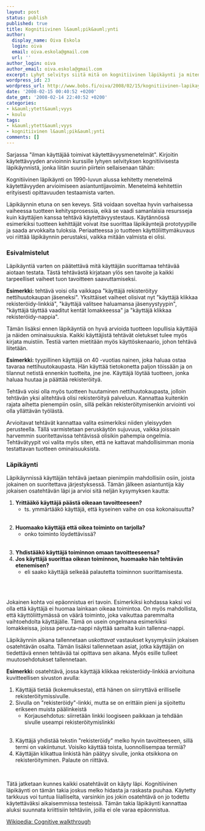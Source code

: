 ```yaml
---
layout: post
status: publish
published: true
title: Kognitiivinen l&auml;pik&auml;ynti
author:
  display_name: Oiva Eskola
  login: oiva
  email: oiva.eskola@gmail.com
  url: ''
author_login: oiva
author_email: oiva.eskola@gmail.com
excerpt: Lyhyt selvitys siitä mitä on kognitiivinen läpikäynti ja miten se tehdään.
wordpress_id: 23
wordpress_url: http://www.bobs.fi/oiva/2008/02/15/kognitiivinen-lapikaynti/
date: '2008-02-15 00:40:52 +0200'
date_gmt: '2008-02-14 22:40:52 +0200'
categories:
- k&auml;ytett&auml;vyys
- koulu
tags:
- k&auml;ytett&auml;vyys
- kognitiivinen l&auml;pik&auml;ynti
comments: []
---
```

<p>Sarjassa "ilman k&auml;ytt&auml;j&auml;&auml; toimivat k&auml;ytett&auml;vyysmenetelm&auml;t". Kirjoitin k&auml;ytett&auml;vyyden arvioinnin kurssille lyhyen selvityksen kognitiivisesta l&auml;pik&auml;ynnist&auml;, jonka liit&auml;n suurin piirtein sellaisenaan t&auml;h&auml;n:</p>
<p>Kognitiivinen l&auml;pik&auml;ynti on 1990-luvun alussa kehitetty menetelm&auml; k&auml;ytett&auml;vyyden arvioimiseen asiantuntijavoimin. Menetelm&auml; kehitettiin erityisesti opittavuuden testaamista varten.</p>
<p>L&auml;pik&auml;ynnin etuna on sen keveys. Sit&auml; voidaan soveltaa hyvin varhaisessa vaiheessa tuotteen kehitysprosessia, eik&auml; se vaadi samanlaisia resursseja kuin k&auml;ytt&auml;jien kanssa teht&auml;v&auml; k&auml;ytett&auml;vyystestaus. K&auml;yt&auml;nn&ouml;ss&auml; esimerkiksi tuotteen kehitt&auml;j&auml;t voivat itse suorittaa l&auml;pik&auml;yntej&auml; prototyypille ja saada arvokkaita tuloksia. Periaatteessa jo tuotteen k&auml;ytt&ouml;liittym&auml;kuvaus voi riitt&auml;&auml; l&auml;pik&auml;ynnin perustaksi, vaikka mit&auml;&auml;n valmista ei olisi.</p>
<h3><a id="more"></a><a id="more-23"></a>Esivalmistelut</h3>
<p>L&auml;pik&auml;ynti&auml; varten on p&auml;&auml;tett&auml;v&auml; mit&auml; k&auml;ytt&auml;j&auml;n suorittamaa teht&auml;v&auml;&auml; aiotaan testata. T&auml;st&auml; teht&auml;v&auml;st&auml; kirjataan yl&ouml;s sen tavoite ja kaikki tarpeelliset vaiheet tuon tavoitteen saavuttamiseksi.</p>
<p><strong>Esimerkki:</strong> teht&auml;v&auml; voisi olla vaikkapa "k&auml;ytt&auml;j&auml; rekister&ouml;ityy nettihuutokaupan j&auml;seneksi". Yksitt&auml;iset vaiheet olisivat nyt "k&auml;ytt&auml;j&auml; klikkaa rekister&ouml;idy-linkki&auml;", "k&auml;ytt&auml;j&auml; valitsee haluamansa j&auml;senyystyypin", "k&auml;ytt&auml;j&auml; t&auml;ytt&auml;&auml; vaaditut kent&auml;t lomakkeessa" ja "k&auml;ytt&auml;j&auml; klikkaa rekister&ouml;idy-nappia".</p>
<p>T&auml;m&auml;n lis&auml;ksi ennen l&auml;pik&auml;ynti&auml; on hyv&auml; arvioida tuotteen lopullisia k&auml;ytt&auml;ji&auml; ja n&auml;iden ominaisuuksia. Kaikki k&auml;ytt&auml;jist&auml; teht&auml;v&auml;t oletukset tulee my&ouml;s kirjata muistiin. Testi&auml; varten mietit&auml;&auml;n my&ouml;s k&auml;ytt&ouml;skenaario, johon teht&auml;v&auml; liitet&auml;&auml;n.</p>
<p><strong> Esimerkki:</strong> tyypillinen k&auml;ytt&auml;j&auml; on 40 -vuotias nainen, joka haluaa ostaa tavaraa nettihuutokaupasta. H&auml;n k&auml;ytt&auml;&auml; tietokonetta paljon t&ouml;iss&auml;&auml;n ja on tilannut netist&auml; ennenkin tuotteita, jne jne. K&auml;ytt&auml;j&auml; l&ouml;yt&auml;&auml; tuotteen, jonka haluaa huutaa ja p&auml;&auml;tt&auml;&auml; rekister&ouml;ity&auml;.</p>
<p>Teht&auml;v&auml; voisi olla my&ouml;s tuotteen huutaminen nettihuutokaupasta, jolloin teht&auml;v&auml;n yksi aliteht&auml;v&auml; olisi rekister&ouml;ity&auml; palveluun. Kannattaa kuitenkin rajata aihetta pienempiin osiin, sill&auml; pelk&auml;n rekister&ouml;itymisenkin arviointi voi olla yll&auml;tt&auml;v&auml;n ty&ouml;l&auml;st&auml;.</p>
<p>Arvioitavat teht&auml;v&auml;t kannattaa valita esimerkiksi niiden yleisyyden perusteella. T&auml;ll&auml; varmistetaan perusk&auml;yt&ouml;n sujuvuus, vaikka joissain harvemmin suoritettavissa teht&auml;viss&auml; olisikin pahempia ongelmia. Teht&auml;v&auml;tyypit voi valita my&ouml;s siten, ett&auml; ne kattavat mahdollisimman monia testattavan tuotteen ominaisuuksista.</p>
<h3>L&auml;pik&auml;ynti</h3>
<p>L&auml;pik&auml;ynniss&auml; k&auml;ytt&auml;j&auml;n teht&auml;v&auml; jaetaan pienimpiin mahdollisiin osiin, joista jokainen on suoritettava j&auml;rjestyksess&auml;. T&auml;m&auml;n j&auml;lkeen asiantuntija k&auml;y jokaisen osateht&auml;v&auml;n l&auml;pi ja arvioi sit&auml; nelj&auml;n kysymyksen kautta:</p>
<ol>
<li><strong>Yritt&auml;&auml;k&ouml; k&auml;ytt&auml;j&auml; p&auml;&auml;st&auml; oikeaan tavoitteeseen?</strong>
<ul>
<li>ts. ymm&auml;rt&auml;&auml;k&ouml; k&auml;ytt&auml;j&auml;, ett&auml; kyseinen vaihe on osa kokonaisuutta?</li>
</ul><br />
</li></p>
<li><strong>Huomaako k&auml;ytt&auml;j&auml; ett&auml; oikea toiminto on tarjolla?</strong>
<ul>
<li>onko toiminto l&ouml;ydett&auml;viss&auml;?</li>
</ul><br />
</li></p>
<li><strong>Yhdist&auml;&auml;k&ouml; k&auml;ytt&auml;j&auml; toiminnon omaan tavoitteeseensa?</strong></li>
<li><strong>Jos k&auml;ytt&auml;j&auml; suorittaa oikean toiminnon, huomaako h&auml;n teht&auml;v&auml;n etenemisen?</strong>
<ul>
<li>eli saako k&auml;ytt&auml;j&auml; selke&auml;&auml; palautetta toiminnon suorittamisesta.</li>
</ul><br />
</li>
</ol><br />
<p>Jokainen kohta voi ep&auml;onnistua eri tavoin. Esimerkiksi kohdassa kaksi voi olla ett&auml; k&auml;ytt&auml;j&auml; ei huomaa lainkaan oikeaa toimintoa. On my&ouml;s mahdollista, ett&auml; k&auml;ytt&ouml;liittym&auml;ss&auml; on v&auml;&auml;r&auml; toiminto, joka vaikuttaa paremmalta vaihtoehdolta k&auml;ytt&auml;j&auml;lle. T&auml;m&auml; on usein ongelmana esimerkiksi lomakkeissa, joissa peruuta-nappi n&auml;ytt&auml;&auml; samalta kuin tallenna-nappi.</p>
<p>L&auml;pik&auml;ynnin aikana tallennetaan <em>uskottavat</em> vastaukset kysymyksiin jokaisen osateht&auml;v&auml;n osalta. T&auml;m&auml;n lis&auml;ksi tallennetaan asiat, jotka k&auml;ytt&auml;j&auml;n on tiedett&auml;v&auml; ennen teht&auml;v&auml;&auml; tai opittava sen aikana. My&ouml;s esille tulleet muutosehdotukset tallennetaan.</p>
<p><strong>Esimerkki: </strong>osateht&auml;v&auml;, jossa k&auml;ytt&auml;j&auml; klikkaa rekister&ouml;idy-linkki&auml; arvioituna kuvitteellisen sivuston avulla:</p>
<ol>
<li>K&auml;ytt&auml;j&auml; tiet&auml;&auml; (kokemuksesta), ett&auml; h&auml;nen on siirrytt&auml;v&auml; erilliselle rekister&ouml;itymissivulle.</li>
<li>Sivulla on "rekister&ouml;idy"-linkki, mutta se on eritt&auml;in pieni ja sijoitettu erikseen muista p&auml;&auml;linkeist&auml;
<ul>
<li>Korjausehdotus: siirret&auml;&auml;n linkki loogiseen paikkaan ja tehd&auml;&auml;n sivulle useampi rekister&ouml;itymislinkki</li>
</ul><br />
</li></p>
<li>K&auml;ytt&auml;j&auml; yhdist&auml;&auml; tekstin "rekister&ouml;idy" melko hyvin tavoitteeseen, sill&auml; termi on vakiintunut. Voisiko k&auml;ytt&auml;&auml; toista, luonnollisempaa termi&auml;?</li>
<li>K&auml;ytt&auml;j&auml;n klikattua linkist&auml; h&auml;n p&auml;&auml;tyy sivulle, jonka otsikkona on rekister&ouml;ityminen. Palaute on riitt&auml;v&auml;.</li>
</ol><br />
<p>T&auml;t&auml; jatketaan kunnes kaikki osateht&auml;v&auml;t on k&auml;yty l&auml;pi. Kognitiivinen l&auml;pik&auml;ynti on t&auml;m&auml;n takia joskus melko hidasta ja raskasta puuhaa. K&auml;ytetty tarkkuus voi tuntua liialliselta, varsinkin jos jokin osateht&auml;v&auml; on jo todettu k&auml;ytett&auml;v&auml;ksi aikaisemmissa testeiss&auml;. T&auml;m&auml;n takia l&auml;pik&auml;ynti kannattaa aluksi suunnata kriittisiin teht&auml;viin, joilla ei ole varaa ep&auml;onnistua.</p>
<p><a href="http://en.wikipedia.org/wiki/Cognitive_walkthrough">Wikipedia: Cognitive walkthrough</a></p>
